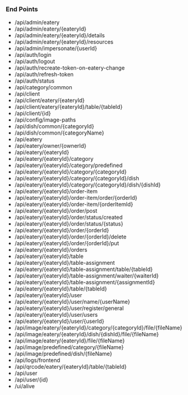 ### End Points
* /api/admin/eatery
* /api/admin/eatery/{eateryId}
* /api/admin/eatery/{eateryId}/details
* /api/admin/eatery/{eateryId}/resources
* /api/admin/impersonate/{userId}
* /api/auth/login
* /api/auth/logout
* /api/auth/recreate-token-on-eatery-change
* /api/auth/refresh-token
* /api/auth/status
* /api/category/common
* /api/client
* /api/client/eatery/{eateryId}
* /api/client/eatery/{eateryId}/table/{tableId}
* /api/client/{id}
* /api/config/image-paths
* /api/dish/common/{categoryId}
* /api/dish/common/{categoryName}
* /api/eatery
* /api/eatery/owner/{ownerId}
* /api/eatery/{eateryId}
* /api/eatery/{eateryId}/category
* /api/eatery/{eateryId}/category/predefined
* /api/eatery/{eateryId}/category/{categoryId}
* /api/eatery/{eateryId}/category/{categoryId}/dish
* /api/eatery/{eateryId}/category/{categoryId}/dish/{dishId}
* /api/eatery/{eateryId}/order-item
* /api/eatery/{eateryId}/order-item/order/{orderId}
* /api/eatery/{eateryId}/order-item/{orderItemId}
* /api/eatery/{eateryId}/order/post
* /api/eatery/{eateryId}/order/status/created
* /api/eatery/{eateryId}/order/status/{status}
* /api/eatery/{eateryId}/order/{orderId}
* /api/eatery/{eateryId}/order/{orderId}/delete
* /api/eatery/{eateryId}/order/{orderId}/put
* /api/eatery/{eateryId}/orders
* /api/eatery/{eateryId}/table
* /api/eatery/{eateryId}/table-assignment
* /api/eatery/{eateryId}/table-assignment/table/{tableId}
* /api/eatery/{eateryId}/table-assignment/waiter/{waiterId}
* /api/eatery/{eateryId}/table-assignment/{assignmentId}
* /api/eatery/{eateryId}/table/{tableId}
* /api/eatery/{eateryId}/user
* /api/eatery/{eateryId}/user/name/{userName}
* /api/eatery/{eateryId}/user/register/general
* /api/eatery/{eateryId}/user/users
* /api/eatery/{eateryId}/user/{userId}
* /api/image/eatery/{eateryId}/category/{categoryId}/file/{fileName}
* /api/image/eatery/{eateryId}/dish/{dishId}/file/{fileName}
* /api/image/eatery/{eateryId}/file/{fileName}
* /api/image/predefined/category/{fileName}
* /api/image/predefined/dish/{fileName}
* /api/logs/frontend
* /api/qrcode/eatery/{eateryId}/table/{tableId}
* /api/user
* /api/user/{id}
* /ui/alive

